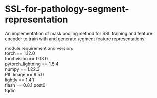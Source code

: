 # SSL-for-pathology-segment-representation

An implementation of mask pooling method for SSL training and feature encoder to train with and generate segment feature representations.

module requirement and version:  
torch == 1.12.0  
torchvision == 0.13.0  
pytorch_lightning == 1.5.4  
numpy == 1.22.3  
PIL.Image == 9.5.0  
lightly == 1.4.1  
flash == 0.8.1.post0  
tqdm
